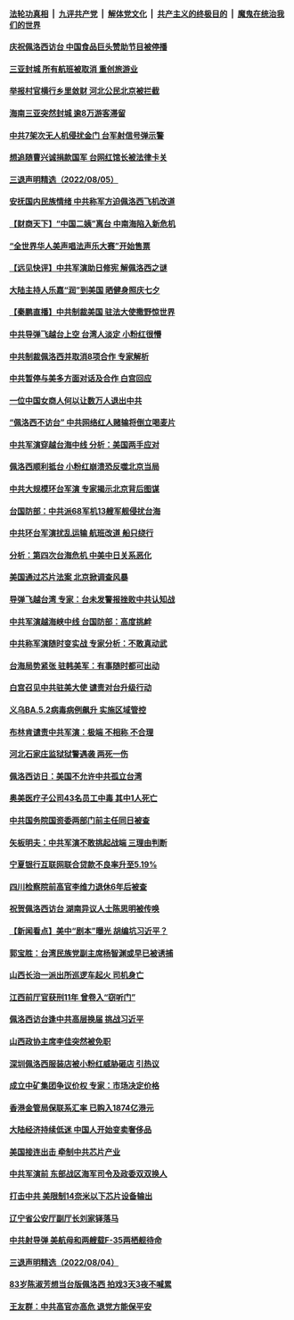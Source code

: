 ####  [法轮功真相](../../../../basic/blob/master/README.md?t=08061901) &nbsp;|&nbsp; [九评共产党](../../../../9ping.md/blob/master/README.md?t=08061901) &nbsp;|&nbsp; [解体党文化](../../../../jtdwh.md/blob/master/README.md?t=08061901)  &nbsp;|&nbsp; [共产主义的终极目的](../../../../gczydzjmd.md/blob/master/README.md?t=08061901) &nbsp;|&nbsp; [魔鬼在统治我们的世界](../../../../mgztzwmdsj.md/blob/master/README.md?t=08061901) 

#### [庆祝佩洛西访台 中国食品巨头赞助节目被停播](../pages/nsc413/n13796995.md?t=08061901) 

#### [三亚封城 所有航班被取消 重创旅游业](../pages/nsc413/n13796943.md?t=08061901) 

#### [举报村官横行乡里敛财 河北公民北京被拦截](../pages/nsc413/n13796890.md?t=08061901) 

#### [海南三亚突然封城 逾8万游客滞留](../pages/nsc413/n13796838.md?t=08061901) 

#### [中共7架次无人机侵扰金门 台军射信号弹示警](../pages/nsc413/n13796772.md?t=08061901) 

#### [想追随曹兴诚捐款国军 台网红馆长被法律卡关](../pages/nsc413/n13796722.md?t=08061901) 


#### [三退声明精选（2022/08/05）](../pages/nsc413/n13796782.md?t=08061901) 

#### [安抚国内民族情绪 中共称军方迫佩洛西飞机改道](../pages/nsc413/n13796600.md?t=08061901) 

#### [【财商天下】“中国二姨”离台 中南海陷入新危机](../pages/nsc413/n13796698.md?t=08061901) 

#### [“全世界华人美声唱法声乐大赛”开始售票](../pages/nsc413/n13796723.md?t=08061901) 

#### [【远见快评】中共军演助日修宪 解佩洛西之谜](../pages/nsc413/n13796695.md?t=08061901) 

#### [大陆主持人乐嘉“润”到美国 晒健身照庆七夕](../pages/nsc413/n13796675.md?t=08061901) 

#### [【秦鹏直播】中共制裁美国 驻法大使撒野惊世界](../pages/nsc413/n13796673.md?t=08061901) 

#### [中共导弹飞越台上空 台湾人淡定 小粉红很懵](../pages/nsc413/n13796390.md?t=08061901) 

#### [中共制裁佩洛西并取消8项合作 专家解析](../pages/nsc413/n13796508.md?t=08061901) 

#### [中共暂停与美多方面对话及合作 白宫回应](../pages/nsc413/n13796660.md?t=08061901) 

#### [一位中国女商人何以让数万人退出中共](../pages/nsc413/n13795903.md?t=08061901) 

#### [“佩洛西不访台” 中共网络红人赌输将倒立喝麦片](../pages/nsc413/n13796636.md?t=08061901) 

#### [中共军演穿越台海中线 分析：美国两手应对](../pages/nsc413/n13796383.md?t=08061901) 

#### [佩洛西顺利抵台 小粉红崩溃恐反噬北京当局](../pages/nsc413/n13796449.md?t=08061901) 

#### [中共大规模环台军演 专家揭示北京背后图谋](../pages/nsc413/n13796523.md?t=08061901) 

#### [台国防部：中共派68军机13艘军舰侵扰台海](../pages/nsc413/n13796455.md?t=08061901) 

#### [中共环台军演扰乱运输 航班改道 船只绕行](../pages/nsc413/n13796504.md?t=08061901) 

#### [分析：第四次台海危机 中美中日关系恶化](../pages/nsc413/n13796495.md?t=08061901) 

#### [美国通过芯片法案 北京掀调查风暴](../pages/nsc413/n13796506.md?t=08061901) 

#### [导弹飞越台湾 专家：台未发警报挫败中共认知战](../pages/nsc413/n13796119.md?t=08061901) 

#### [中共军演越海峡中线 台国防部：高度挑衅](../pages/nsc413/n13796120.md?t=08061901) 

#### [中共称军演随时变实战 专家分析：不敢真动武](../pages/nsc413/n13796365.md?t=08061901) 

#### [台海局势紧张 驻韩美军：有事随时都可出动](../pages/nsc413/n13796391.md?t=08061901) 

#### [白宫召见中共驻美大使 谴责对台升级行动](../pages/nsc413/n13796385.md?t=08061901) 

#### [义乌BA.5.2病毒病例飙升 实施区域管控](../pages/nsc413/n13796320.md?t=08061901) 

#### [布林肯谴责中共军演：极端 不相称 不合理](../pages/nsc413/n13796366.md?t=08061901) 

#### [河北石家庄监狱狱警遇袭 两死一伤](../pages/nsc413/n13796296.md?t=08061901) 

#### [佩洛西访日：美国不允许中共孤立台湾](../pages/nsc413/n13796343.md?t=08061901) 

#### [奥美医疗子公司43名员工中毒 其中1人死亡](../pages/nsc413/n13796275.md?t=08061901) 

#### [中共国务院国资委两部门前主任同日被查](../pages/nsc413/n13796321.md?t=08061901) 

#### [矢板明夫：中共军演不敢挑起战端 三理由判断](../pages/nsc413/n13796199.md?t=08061901) 

#### [宁夏银行互联网联合贷款不良率升至5.19%](../pages/nsc413/n13796222.md?t=08061901) 

#### [四川检察院前高官李维力退休6年后被查](../pages/nsc413/n13796239.md?t=08061901) 

#### [祝贺佩洛西访台 湖南异议人士陈思明被传唤](../pages/nsc413/n13796220.md?t=08061901) 

#### [【新闻看点】美中“剧本”曝光 胡编坑习近平？](../pages/nsc413/n13795860.md?t=08061901) 

#### [郭宝胜：台湾民族党副主席杨智渊或早已被诱捕](../pages/nsc413/n13796167.md?t=08061901) 

#### [山西长治一派出所巡逻车起火 司机身亡](../pages/nsc413/n13796204.md?t=08061901) 

#### [江西前厅官获刑11年 曾卷入“窃听门”](../pages/nsc413/n13796187.md?t=08061901) 


#### [佩洛西访台逢中共高层换届 挑战习近平](../pages/nsc413/n13796168.md?t=08061901) 

#### [山西政协主席李佳突然被免职](../pages/nsc413/n13796166.md?t=08061901) 

#### [深圳佩洛西服装店被小粉红威胁砸店 引热议](../pages/nsc413/n13796136.md?t=08061901) 

#### [成立中矿集团争议价权 专家：市场决定价格](../pages/nsc413/n13796143.md?t=08061901) 

#### [香港金管局保联系汇率 已购入1874亿港元](../pages/nsc413/n13796058.md?t=08061901) 

#### [大陆经济持续低迷 中国人开始变卖奢侈品](../pages/nsc413/n13796101.md?t=08061901) 

#### [美国接连出击 牵制中共芯片产业](../pages/nsc413/n13795971.md?t=08061901) 

#### [中共军演前 东部战区海军司令及政委双双换人](../pages/nsc413/n13795932.md?t=08061901) 

#### [打击中共 美限制14奈米以下芯片设备输出](../pages/nsc413/n13795907.md?t=08061901) 

#### [辽宁省公安厅副厅长刘家铎落马](../pages/nsc413/n13795945.md?t=08061901) 

#### [中共射导弹 美航母和两艘载F-35两栖舰待命](../pages/nsc413/n13795926.md?t=08061901) 

#### [三退声明精选（2022/08/04）](../pages/nsc413/n13796030.md?t=08061901) 

#### [83岁陈淑芳想当台版佩洛西 拍戏3天3夜不喊累](../pages/nsc413/n13795874.md?t=08061901) 

#### [王友群：中共高官亦高危 退党方能保平安](../pages/nsc413/n13795881.md?t=08061901) 

